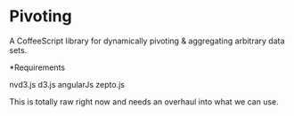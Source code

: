 Pivoting
========
 A CoffeeScript library for dynamically pivoting & aggregating arbitrary data sets. 
 
*Requirements

 nvd3.js
 d3.js
 angularJs
 zepto.js
 
 
 This is totally raw right now and needs an overhaul into what we can use.
